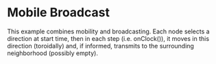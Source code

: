 Mobile Broadcast
================

This example combines mobility and broadcasting.
Each node selects a direction at start time,
then in each step (i.e. onClock()), it moves in this direction (toroidally) and,
if informed, transmits to the surrounding neighborhood (possibly empty).

